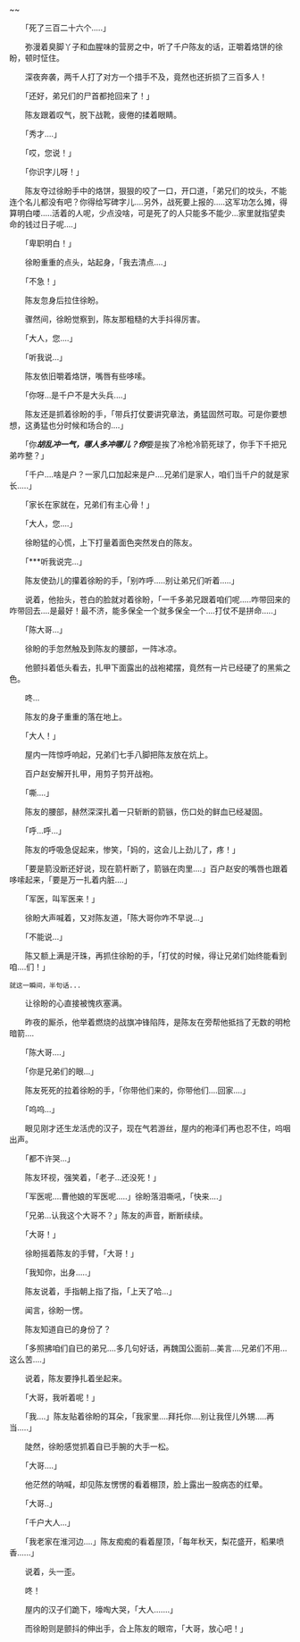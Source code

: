 ~~

　　「死了三百二十六个.....」

　　弥漫着臭脚丫子和血腥味的营房之中，听了千户陈友的话，正嚼着烙饼的徐盼，顿时怔住。

　　深夜奔袭，两千人打了对方一个措手不及，竟然也还折损了三百多人！

　　「还好，弟兄们的尸首都抢回来了！」

　　陈友跟着叹气，脱下战靴，疲倦的揉着眼睛。

　　「秀才....」

　　「哎，您说！」

　　「你识字儿呀！」

　　陈友夺过徐盼手中的烙饼，狠狠的咬了一口，开口道，「弟兄们的坟头，不能连个名儿都没有吧？你得给写碑字儿....另外，战死要上报的.....这军功怎么摊，得算明白喽.....活着的人呢，少点没啥，可是死了的人只能多不能少...家里就指望卖命的钱过日子呢....」

　　「卑职明白！」

　　徐盼重重的点头，站起身，「我去清点....」

　　「不急！」

　　陈友忽身后拉住徐盼。

　　骤然间，徐盼觉察到，陈友那粗糙的大手抖得厉害。

　　「大人，您....」

　　「听我说...」

　　陈友依旧嚼着烙饼，嘴唇有些哆嗦。

　　「你呀...是千户不是大头兵....」

　　陈友还是抓着徐盼的手，「带兵打仗要讲究章法，勇猛固然可取。可是你要想想，这勇猛也分时候和场合的....」

　　「你***胡乱冲一气，哪人多冲哪儿？你***要是挨了冷枪冷箭死球了，你手下千把兄弟咋整？」

　　「千户....啥是户？一家几口加起来是户....兄弟们是家人，咱们当千户的就是家长.....」

　　「家长在家就在，兄弟们有主心骨！」

　　「大人，您....」

　　徐盼猛的心慌，上下打量着面色突然发白的陈友。

　　「***听我说完...」

　　陈友使劲儿的攥着徐盼的手，「别咋呼.....别让弟兄们听着.....」

　　说着，他抬头，苍白的脸就对着徐盼，「一千多弟兄跟着咱们呢.....咋带回来的咋带回去....是最好！最不济，能多保全一个就多保全一个....打仗不是拼命.....」

　　「陈大哥...」

　　徐盼的手忽然触及到陈友的腰部，一阵冰凉。

　　他颤抖着低头看去，扎甲下面露出的战袍裙摆，竟然有一片已经硬了的黑紫之色。

　　咚...

　　陈友的身子重重的落在地上。

　　「大人！」

　　屋内一阵惊呼响起，兄弟们七手八脚把陈友放在炕上。

　　百户赵安解开扎甲，用剪子剪开战袍。

　　「嘶....」

　　陈友的腰部，赫然深深扎着一只斩断的箭镞，伤口处的鲜血已经凝固。

　　「呼...呼...」

　　陈友的呼吸急促起来，惨笑，「妈的，这会儿上劲儿了，疼！」

　　「要是箭没断还好说，现在箭杆断了，箭镞在肉里....」百户赵安的嘴唇也跟着哆嗦起来，「要是万一扎着内脏....」

　　「军医，叫军医来！」

　　徐盼大声喊着，又对陈友道，「陈大哥你咋不早说...」

　　「不能说...」

　　陈又额上满是汗珠，再抓住徐盼的手，「打仗的时候，得让兄弟们始终能看到咱....们！」

    就这一瞬间，半句话...

　　让徐盼的心直接被愧疚塞满。

　　昨夜的厮杀，他举着燃烧的战旗冲锋陷阵，是陈友在旁帮他抵挡了无数的明枪暗箭....

　　「陈大哥....」

　　「你是兄弟们的眼...」

　　陈友死死的拉着徐盼的手，「你带他们来的，你带他们....回家....」

　　「呜呜...」

　　眼见刚才还生龙活虎的汉子，现在气若游丝，屋内的袍泽们再也忍不住，呜咽出声。

　　「都不许哭...」

　　陈友环视，强笑着，「老子...还没死！」

　　「军医呢....曹他娘的军医呢.....」徐盼落泪嘶吼，「快来....」

　　「兄弟...认我这个大哥不？」陈友的声音，断断续续。

　　「大哥！」

　　徐盼摇着陈友的手臂，「大哥！」

　　「我知你，出身.....」

　　陈友说着，手指朝上指了指，「上天了哈...」

　　闻言，徐盼一愣。

　　陈友知道自已的身份了？

　　「多照拂咱们自已的弟兄....多几句好话，再魏国公面前...美言....兄弟们不用...这么苦....」

　　说着，陈友要挣扎着坐起来。

　　「大哥，我听着呢！」

　　「我....」陈友贴着徐盼的耳朵，「我家里....拜托你....别让我侄儿外甥.....再当.....」

　　陡然，徐盼感觉抓着自已手腕的大手一松。

　　「大哥....」

　　他茫然的呐喊，却见陈友愣愣的看着棚顶，脸上露出一股病态的红晕。

　　「大哥..」

　　「千户大人...」

　　「我老家在淮河边....」陈友痴痴的看着屋顶，「每年秋天，梨花盛开，稻果喷香......」

　　说着，头一歪。

　　咚！

　　屋内的汉子们跪下，嚎啕大哭，「大人.......」

　　而徐盼则是颤抖的伸出手，合上陈友的眼帘，「大哥，放心吧！」